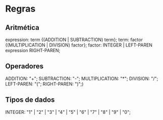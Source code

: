 # Regras

## Aritmética
expression: term {(ADDITION | SUBTRACTION) term};
term: factor {(MULTIPLICATION | DIVISION) factor};
factor: INTEGER | LEFT-PAREN expression RIGHT-PAREN;

## Operadores
ADDITION: "+";
SUBTRACTION: "-";
MULTIPLICATION: "*";
DIVISION: "/";
LEFT-PAREN: "(";
RIGHT-PAREN: ")";)

## Tipos de dados
INTEGER: "1" | "2" | "3" | "4" | "5" | "6" | "7" | "8" | "9" | "0";
